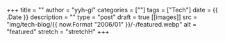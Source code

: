 +++
title = ""
author = "yyh-gl"
categories = [""]
tags = ["Tech"]
date = {{ .Date }}
description = ""
type = "post"
draft = true
[[images]]
  src = "img/tech-blog/{{ now.Format "2006/01" }}/-/featured.webp"
  alt = "featured"
  stretch = "stretchH"
+++

